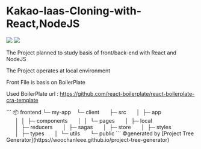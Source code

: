 # Kakao-laas-Cloning-with-React,NodeJS
<img src="https://img.shields.io/badge/React-61DAFB?style=for-the-badge&logo=React&logoColor=white"> <img src="https://img.shields.io/badge/NodeJs-339933?style=for-the-badge&logo=NodeJs&logoColor=white">

The Project planned to study basis of front/back-end with React and NodeJS 



The Project operates at local environment

Front File is basis on BoilerPlate 

Used BoilerPlate url : https://github.com/react-boilerplate/react-boilerplate-cra-template 

<Front Folder structure> 
```  
📦 frontend  
└─ my-app     
   └─ client   
      ├─ src       
      │  ├─ app          
      │  │  ├─ components             
      │  │  └─ pages                           
      │  ├─ local               
      │  ├─ reducers    
      │  ├─ sagas                 
      │  ├─ store    
      │  ├─ styles    
      │  ├─ types    
      │  └─ utils    
      └─ public    
```
©generated by [Project Tree Generator](https://woochanleee.github.io/project-tree-generator)
<Server Folder structure>
